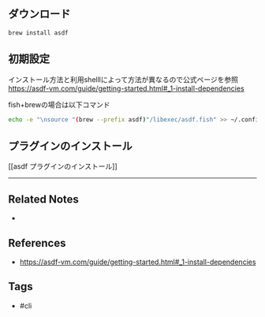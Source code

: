 ## ダウンロード
`brew install asdf`

## 初期設定
インストール方法と利用shelllによって方法が異なるので公式ページを参照
https://asdf-vm.com/guide/getting-started.html#_1-install-dependencies

fish+brewの場合は以下コマンド
```sh
echo -e "\nsource "(brew --prefix asdf)"/libexec/asdf.fish" >> ~/.config/fish/config.fish
```

## プラグインのインストール
[[asdf プラグインのインストール]]

---
## Related Notes
- 

## References
- https://asdf-vm.com/guide/getting-started.html#_1-install-dependencies

## Tags
- #cli 